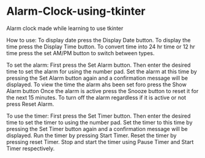# Alarm-Clock-using-tkinter
Alarm clock made while learning to use tkinter

How to use:
To display date press the Display Date button.
To display the time press the Display Time button.
To convert time into 24 hr time or 12 hr time press the set AM/PM button to switch between types.

To set the alarm: 
  First press the Set Alarm button.
  Then enter the desired time to set the alarm for using the number pad.
  Set the alarm at this time by pressing the Set Alarm button again and a confirmation message will be displayed.
  To view the time the alarm ahs been set foro press the Show Alarm button
  Once the alarm is active press the Snooze button to reset it for the next 15 minutes.
  To turn off the alarm regardless if it is active or not press Reset Alarm.

To use the timer:
  First press the Set Timer button.
  Then enter the desired time to set the timer to using the number pad.
  Set the timer to this time by pressing the Set Timer button again and a confirmation message will be displayed.
  Run the timer by pressing Start Timer.
  Reset the timer by pressing reset Timer.
  Stop and start the timer using Pause Timer and Start Timer respectively.
